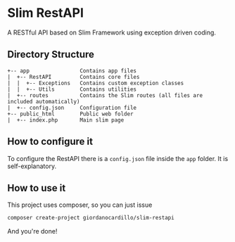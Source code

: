 # Slim RestAPI

A RESTful API based on Slim Framework using exception driven coding.

## Directory Structure

```
+-- app                Contains app files
|  +-- RestAPI         Contains core files
|  |  +-- Exceptions   Contains custom exception classes
|  |  +-- Utils        Contains utilities
|  +-- routes          Contains the Slim routes (all files are included automatically)
|  +-- config.json     Configuration file
+-- public_html        Public web folder
|  +-- index.php       Main slim page
```

## How to configure it

To configure the RestAPI there is a `config.json` file inside the `app` folder. It is self-explanatory.

## How to use it 

This project uses composer, so you can just issue

```bash
composer create-project giordanocardillo/slim-restapi
```

And you're done!
